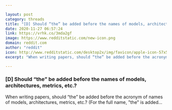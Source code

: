 ```yaml
---

layout: post
category: threads
title: "[D] Should “the” be added before the names of models, architectures, metrics, etc.?"
date: 2020-11-27 06:57:24
link: https://vrhk.co/3mda2gf
image: https://www.redditstatic.com/new-icon.png
domain: reddit.com
author: "reddit"
icon: http://www.redditstatic.com/desktop2x/img/favicon/apple-icon-57x57.png
excerpt: "When writing papers, should “the” be added before the acronym of names of models, architectures, metrics, etc.? (For the full name, \"the\" is added..."

---
```


### [D] Should “the” be added before the names of models, architectures, metrics, etc.?

When writing papers, should “the” be added before the acronym of names of models, architectures, metrics, etc.? (For the full name, "the" is added...